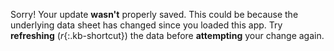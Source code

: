 Sorry! Your update __wasn't__ properly saved. This could be because the underlying data sheet has changed since you loaded this app. Try __refreshing__ (*r*{:.kb-shortcut}) the data before __attempting__ your change again.
